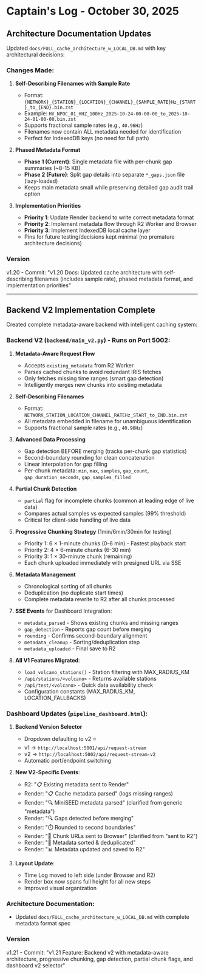# Captain's Log - October 30, 2025

## Architecture Documentation Updates

Updated `docs/FULL_cache_architecture_w_LOCAL_DB.md` with key architectural decisions:

### Changes Made:

1. **Self-Describing Filenames with Sample Rate**
   - Format: `{NETWORK}_{STATION}_{LOCATION}_{CHANNEL}_{SAMPLE_RATE}Hz_{START}_to_{END}.bin.zst`
   - Example: `HV_NPOC_01_HHZ_100Hz_2025-10-24-00-00-00_to_2025-10-24-01-00-00.bin.zst`
   - Supports fractional sample rates (e.g., `40.96Hz`)
   - Filenames now contain ALL metadata needed for identification
   - Perfect for IndexedDB keys (no need for full path)

2. **Phased Metadata Format**
   - **Phase 1 (Current)**: Single metadata file with per-chunk gap summaries (~8-15 KB)
   - **Phase 2 (Future)**: Split gap details into separate `*_gaps.json` file (lazy-loaded)
   - Keeps main metadata small while preserving detailed gap audit trail option

3. **Implementation Priorities**
   - **Priority 1**: Update Render backend to write correct metadata format
   - **Priority 2**: Implement metadata flow through R2 Worker and Browser
   - **Priority 3**: Implement IndexedDB local cache layer
   - Pins for future testing/decisions kept minimal (no premature architecture decisions)

### Version
v1.20 - Commit: "v1.20 Docs: Updated cache architecture with self-describing filenames (includes sample rate), phased metadata format, and implementation priorities"

---

## Backend V2 Implementation Complete

Created complete metadata-aware backend with intelligent caching system:

### Backend V2 (`backend/main_v2.py`) - Runs on Port 5002:

1. **Metadata-Aware Request Flow**
   - Accepts `existing_metadata` from R2 Worker
   - Parses cached chunks to avoid redundant IRIS fetches
   - Only fetches missing time ranges (smart gap detection)
   - Intelligently merges new chunks into existing metadata

2. **Self-Describing Filenames**
   - Format: `NETWORK_STATION_LOCATION_CHANNEL_RATEHz_START_to_END.bin.zst`
   - All metadata embedded in filename for unambiguous identification
   - Supports fractional sample rates (e.g., `40.96Hz`)

3. **Advanced Data Processing**
   - Gap detection BEFORE merging (tracks per-chunk gap statistics)
   - Second-boundary rounding for clean concatenation
   - Linear interpolation for gap filling
   - Per-chunk metadata: `min`, `max`, `samples`, `gap_count`, `gap_duration_seconds`, `gap_samples_filled`

4. **Partial Chunk Detection**
   - `partial` flag for incomplete chunks (common at leading edge of live data)
   - Compares actual samples vs expected samples (99% threshold)
   - Critical for client-side handling of live data

5. **Progressive Chunking Strategy** (1min/6min/30min for testing)
   - Priority 1: 6 × 1-minute chunks (0-6 min) - Fastest playback start
   - Priority 2: 4 × 6-minute chunks (6-30 min)
   - Priority 3: 1 × 30-minute chunk (remaining)
   - Each chunk uploaded immediately with presigned URL via SSE

6. **Metadata Management**
   - Chronological sorting of all chunks
   - Deduplication (no duplicate start times)
   - Complete metadata rewrite to R2 after all chunks processed

7. **SSE Events** for Dashboard Integration:
   - `metadata_parsed` - Shows existing chunks and missing ranges
   - `gap_detection` - Reports gap count before merging
   - `rounding` - Confirms second-boundary alignment
   - `metadata_cleanup` - Sorting/deduplication step
   - `metadata_uploaded` - Final save to R2

8. **All V1 Features Migrated**:
   - `load_volcano_stations()` - Station filtering with MAX_RADIUS_KM
   - `/api/stations/<volcano>` - Returns available stations
   - `/api/test/<volcano>` - Quick data availability check
   - Configuration constants (MAX_RADIUS_KM, LOCATION_FALLBACKS)

### Dashboard Updates (`pipeline_dashboard.html`):

1. **Backend Version Selector**
   - Dropdown defaulting to v2 ⭐
   - v1 → `http://localhost:5001/api/request-stream`
   - v2 → `http://localhost:5002/api/request-stream-v2`
   - Automatic port/endpoint switching

2. **New V2-Specific Events**:
   - R2: "📋 Existing metadata sent to Render"
   - Render: "📋 Cache metadata parsed" (logs missing ranges)
   - Render: "🔍 MiniSEED metadata parsed" (clarified from generic "metadata")
   - Render: "🔍 Gaps detected before merging"
   - Render: "⏱️ Rounded to second boundaries"
   - Render: "🔗 Chunk URLs sent to Browser" (clarified from "sent to R2")
   - Render: "🧹 Metadata sorted & deduplicated"
   - Render: "📊 Metadata updated and saved to R2"

3. **Layout Update**:
   - Time Log moved to left side (under Browser and R2)
   - Render box now spans full height for all new steps
   - Improved visual organization

### Architecture Documentation:
- Updated `docs/FULL_cache_architecture_w_LOCAL_DB.md` with complete metadata format spec

### Version
v1.21 - Commit: "v1.21 Feature: Backend v2 with metadata-aware architecture, progressive chunking, gap detection, partial chunk flags, and dashboard v2 selector"

